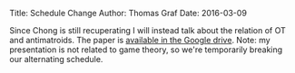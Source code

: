 Title: Schedule Change
Author: Thomas Graf
Date: 2016-03-09

Since Chong is still recuperating I will instead talk about the relation of OT and antimatroids.
The paper is [available in the Google drive](https://drive.google.com/a/stonybrook.edu/file/d/0B09645QdWLiYY18xSTJFb3JmT0U/view?usp=sharing).
Note: my presentation is not related to game theory, so we're temporarily breaking our alternating schedule.
